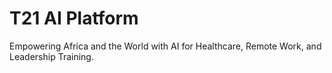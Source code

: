 # T21 AI Platform

Empowering Africa and the World with AI for Healthcare, Remote Work, and Leadership Training.